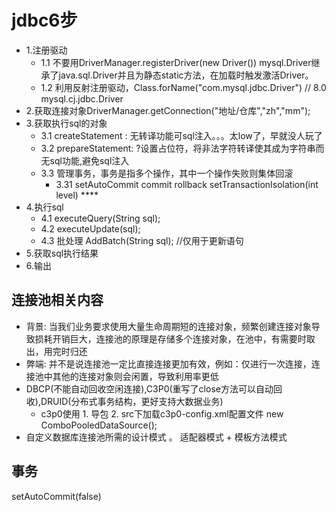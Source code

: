 # jdbc6步
 - 1.注册驱动
    - 1.1 不要用DriverManager.registerDriver(new Driver()) mysql.Driver继承了java.sql.Driver并且为静态static方法，在加载时触发激活Driver。
    - 1.2 利用反射注册驱动，Class.forName("com.mysql.jdbc.Driver") // 8.0 mysql.cj.jdbc.Driver
 - 2.获取连接对象DriverManager.getConnection("地址/仓库","zh","mm");
 - 3.获取执行sql的对象
    - 3.1 createStatement : 无转译功能可sql注入。。。太low了，早就没人玩了
    - 3.2 prepareStatement: ?设置占位符，将非法字符转译使其成为字符串而无sql功能,避免sql注入
    - 3.3 管理事务，事务是指多个操作，其中一个操作失败则集体回滚
        - 3.31 setAutoCommit commit rollback setTransactionIsolation(int level)  ****
 - 4.执行sql
    - 4.1 executeQuery(String sql);
    - 4.2 executeUpdate(sql);
    - 4.3 批处理 AddBatch(String sql); //仅用于更新语句
 - 5.获取sql执行结果
 - 6.输出
## 连接池相关内容
  - 背景: 当我们业务要求使用大量生命周期短的连接对象，频繁创建连接对象导致损耗开销巨大，连接池的原理是存储多个连接对象，在池中，有需要时取出，用完时归还
  - 弊端: 并不是说连接池一定比直接连接更加有效，例如：仅进行一次连接，连接池中其他的连接对象则会闲置，导致利用率更低
  - DBCP(不能自动回收空闲连接),C3P0(重写了close方法可以自动回收),DRUID(分布式事务结构，更好支持大数据业务)
      - c3p0使用 1. 导包 2. src下加载c3p0-config.xml配置文件 new ComboPooledDataSource();
  - 自定义数据库连接池所需的设计模式 。 适配器模式 + 模板方法模式
  
## 事务
setAutoCommit(false)
